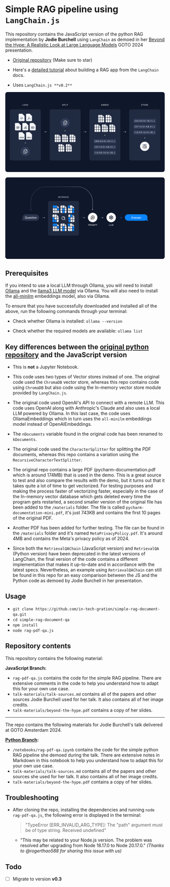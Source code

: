 # Simple RAG pipeline using `LangChain.js`

This repository contains the JavaScript version of the python RAG implementation by **Jodie Burchell** using `LangChain` as demoed in her [Beyond the Hype: A Realistic Look at Large Language Models](https://www.youtube.com/watch?v=Pv0cfsastFs) GOTO 2024 presentation.

- [Original repository](https://github.com/t-redactyl/simple-rag-document-qa) (Make sure to star)

- Here's a [detailed tutorial](https://js.langchain.com/v0.2/docs/tutorials/rag) about building a RAG app from the `LangChain` docs.

- Uses `LangChain.js **v0.2**`

![](./assets/RAG.Indexing.png)

![](./assets/RAG.Retrieval.and.Generation.png)

## Prerequisites

If you intend to use a local LLM through Ollama, you will need to install [Ollama](https://ollama.com/) and the [llama3 LLM model](https://ollama.com/library/llama3) via Ollama. You will also need to install the [all-minilm](https://ollama.com/library/all-minilm) embeddings model, also via Ollama.

To ensure that you have successfully downloaded and installed all of the above, run the following commands through your terminal:

- Check whether Ollama is installed: `ollama --version`

- Check whether the required models are available: `ollama list`

## Key differences between the [original python repository](https://github.com/t-redactyl/simple-rag-document-qa/tree/main) and the JavaScript version 

- This is **not** a Jupyter Notebook.

- This code uses two types of Vector stores instead of one. The original code used the `ChromaDB` vector store, whereas this repo contains code using `ChromaDB` but also code using the In-memory vector store module provided by `LangChain.js`.

- The original code used OpenAI's API to connect with a remote LLM. This code uses OpenAI along with Anthropic's Claude and also uses a local LLM powered by Ollama. In this last case, the code uses OllamaEmbeddings which in turn uses the `all-minilm` embeddings model instead of OpenAIEmbeddings.

- The `nDocuments` variable found in the original code has been renamed to `kDocuments`.

- The original code used the `CharacterSplitter` for splitting the PDF documents, whereas this repo contains a variation using the `RecursiveCharacterTextSplitter`.

- The original repo contains a large PDF (pycharm-documentation.pdf which is around 174MB) that is used in the demo. This is a great source to test and also compare the results with the demo, but it turns out that it takes quite a lot of time to get vectorized. For testing purposes and making the process faster of vectorizing faster, especially in the case of the In-memory vector database which gets deleted every time the program gets restarted, a second smaller version of the original file has been added to the `/materials` folder. The file is called `pycharm-documentation-mini.pdf`, it's just 743KB and contains the first 10 pages of the original PDF. 

- Another PDF has been added for further testing. The file can be found in the `/materials` folder and it's named `MetaPrivacyPolicy.pdf`. It's around 4MB and contains the Meta's privacy policy as of 2024.

- Since both the `RetrievalQAChain` (JavaScript version) and `RetrievalQA` (Python version) have been deprecated in the latest versions of LangChain, the final version of the code contains a different implementation that makes it up-to-date and in accordance with the latest specs. Nevertheless, an example using `RetrievalQAChain` can still be found in this repo for an easy comparison between the JS and the Python code as demoed by Jodie Burchell in her presentation.

## Usage

- `git clone https://github.com/in-tech-gration/simple-rag-document-qa.git`
- `cd simple-rag-document-qa`
- `npm install`
- `node rag-pdf-qa.js`

## Repository contents

This repository contains the following material:

**JavaScript Branch:**

* `rag-pdf-qa.js` contains the code for the simple RAG pipeline. There are extensive comments in the code to help you understand how to adapt this for your own use case.
* `talk-materials/talk-sources.md` contains all of the papers and other sources Jodie Burchell used for her talk. It also contains all of her image credits.
* `talk-materials/beyond-the-hype.pdf` contains a copy of her slides.

---

The repo contains the following materials for Jodie Burchell's talk delivered at GOTO Amsterdam 2024.

**[Python Branch](https://github.com/in-tech-gration/simple-rag-document-qa/tree/python-original):**

* `/notebooks/rag-pdf-qa.ipynb` contains the code for the simple python RAG pipeline she demoed during the talk. There are extensive notes in Markdown in this notebook to help you understand how to adapt this for your own use case.
* `talk-materials/talk-sources.md` contains all of the papers and other sources she used for her talk. It also contains all of her image credits.
* `talk-materials/beyond-the-hype.pdf` contains a copy of her slides.

## Troubleshooting

- After cloning the repo, installing the dependencies and running `node rag-pdf-qa.js`, the following error is displayed in the terminal:
  > "TypeError [ERR_INVALID_ARG_TYPE]: The "path" argument must be of type string. Received undefined"
  - "This may be related to your Node.js version. The problem was resolved after upgrading from Node 18.17.0 to Node 20.17.0." _(Thanks to @rogerthao588 for sharing this issue with us)_

## Todo

- [ ] Migrate to version **v0.3**

